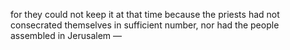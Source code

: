 for they could not keep it at that time because the priests had not consecrated themselves in sufficient number, nor had the people assembled in Jerusalem —
